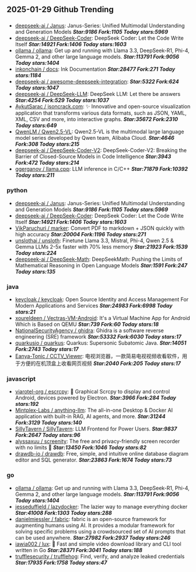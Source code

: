 ## 2025-01-29 Github Trending

### 
* [deepseek-ai / Janus](https://github.com/deepseek-ai/Janus): Janus-Series: Unified Multimodal Understanding and Generation Models ***Star:9186 Fork:1105 Today stars:5969***
* [deepseek-ai / DeepSeek-Coder](https://github.com/deepseek-ai/DeepSeek-Coder): DeepSeek Coder: Let the Code Write Itself ***Star:14921 Fork:1406 Today stars:1603***
* [ollama / ollama](https://github.com/ollama/ollama): Get up and running with Llama 3.3, DeepSeek-R1, Phi-4, Gemma 2, and other large language models. ***Star:113791 Fork:9056 Today stars:1404***
* [inkonchain / docs](https://github.com/inkonchain/docs): Ink Documentation ***Star:28477 Fork:271 Today stars:1184***
* [deepseek-ai / awesome-deepseek-integration](https://github.com/deepseek-ai/awesome-deepseek-integration):  ***Star:5322 Fork:624 Today stars:1047***
* [deepseek-ai / DeepSeek-LLM](https://github.com/deepseek-ai/DeepSeek-LLM): DeepSeek LLM: Let there be answers ***Star:4254 Fork:529 Today stars:1037***
* [AykutSarac / jsoncrack.com](https://github.com/AykutSarac/jsoncrack.com): ✨ Innovative and open-source visualization application that transforms various data formats, such as JSON, YAML, XML, CSV and more, into interactive graphs. ***Star:35672 Fork:2310 Today stars:649***
* [QwenLM / Qwen2.5-VL](https://github.com/QwenLM/Qwen2.5-VL): Qwen2.5-VL is the multimodal large language model series developed by Qwen team, Alibaba Cloud. ***Star:4646 Fork:308 Today stars:215***
* [deepseek-ai / DeepSeek-Coder-V2](https://github.com/deepseek-ai/DeepSeek-Coder-V2): DeepSeek-Coder-V2: Breaking the Barrier of Closed-Source Models in Code Intelligence ***Star:3943 Fork:472 Today stars:214***
* [ggerganov / llama.cpp](https://github.com/ggerganov/llama.cpp): LLM inference in C/C++ ***Star:71879 Fork:10392 Today stars:211***

### python
* [deepseek-ai / Janus](https://github.com/deepseek-ai/Janus): Janus-Series: Unified Multimodal Understanding and Generation Models ***Star:9186 Fork:1105 Today stars:5969***
* [deepseek-ai / DeepSeek-Coder](https://github.com/deepseek-ai/DeepSeek-Coder): DeepSeek Coder: Let the Code Write Itself ***Star:14921 Fork:1406 Today stars:1603***
* [VikParuchuri / marker](https://github.com/VikParuchuri/marker): Convert PDF to markdown + JSON quickly with high accuracy ***Star:20004 Fork:1196 Today stars:271***
* [unslothai / unsloth](https://github.com/unslothai/unsloth): Finetune Llama 3.3, Mistral, Phi-4, Qwen 2.5 & Gemma LLMs 2-5x faster with 70% less memory ***Star:21923 Fork:1539 Today stars:224***
* [deepseek-ai / DeepSeek-Math](https://github.com/deepseek-ai/DeepSeek-Math): DeepSeekMath: Pushing the Limits of Mathematical Reasoning in Open Language Models ***Star:1591 Fork:247 Today stars:135***

### java
* [keycloak / keycloak](https://github.com/keycloak/keycloak): Open Source Identity and Access Management For Modern Applications and Services ***Star:24983 Fork:6998 Today stars:21***
* [xoureldeen / Vectras-VM-Android](https://github.com/xoureldeen/Vectras-VM-Android): It's a Virtual Machine App for Android Which is Based on QEMU ***Star:739 Fork:60 Today stars:18***
* [NationalSecurityAgency / ghidra](https://github.com/NationalSecurityAgency/ghidra): Ghidra is a software reverse engineering (SRE) framework ***Star:53332 Fork:6030 Today stars:17***
* [quarkusio / quarkus](https://github.com/quarkusio/quarkus): Quarkus: Supersonic Subatomic Java. ***Star:14051 Fork:2743 Today stars:17***
* [Eanya-Tonic / CCTV_Viewer](https://github.com/Eanya-Tonic/CCTV_Viewer): 电视浏览器，一款简易电视视频收看软件，用于方便的在机顶盒上收看网页视频 ***Star:2040 Fork:205 Today stars:17***

### javascript
* [viarotel-org / escrcpy](https://github.com/viarotel-org/escrcpy): 📱 Graphical Scrcpy to display and control Android, devices powered by Electron. ***Star:3966 Fork:284 Today stars:192***
* [Mintplex-Labs / anything-llm](https://github.com/Mintplex-Labs/anything-llm): The all-in-one Desktop & Docker AI application with built-in RAG, AI agents, and more. ***Star:31244 Fork:3129 Today stars:140***
* [SillyTavern / SillyTavern](https://github.com/SillyTavern/SillyTavern): LLM Frontend for Power Users. ***Star:9837 Fork:2647 Today stars:96***
* [alyssaxuu / screenity](https://github.com/alyssaxuu/screenity): The free and privacy-friendly screen recorder with no limits 🎥 ***Star:13450 Fork:1046 Today stars:82***
* [drawdb-io / drawdb](https://github.com/drawdb-io/drawdb): Free, simple, and intuitive online database diagram editor and SQL generator. ***Star:23863 Fork:1674 Today stars:73***

### go
* [ollama / ollama](https://github.com/ollama/ollama): Get up and running with Llama 3.3, DeepSeek-R1, Phi-4, Gemma 2, and other large language models. ***Star:113791 Fork:9056 Today stars:1404***
* [jesseduffield / lazydocker](https://github.com/jesseduffield/lazydocker): The lazier way to manage everything docker ***Star:41008 Fork:1303 Today stars:288***
* [danielmiessler / fabric](https://github.com/danielmiessler/fabric): fabric is an open-source framework for augmenting humans using AI. It provides a modular framework for solving specific problems using a crowdsourced set of AI prompts that can be used anywhere. ***Star:27982 Fork:2937 Today stars:246***
* [iawia002 / lux](https://github.com/iawia002/lux): 👾 Fast and simple video download library and CLI tool written in Go ***Star:28371 Fork:3041 Today stars:188***
* [trufflesecurity / trufflehog](https://github.com/trufflesecurity/trufflehog): Find, verify, and analyze leaked credentials ***Star:17935 Fork:1758 Today stars:47***
